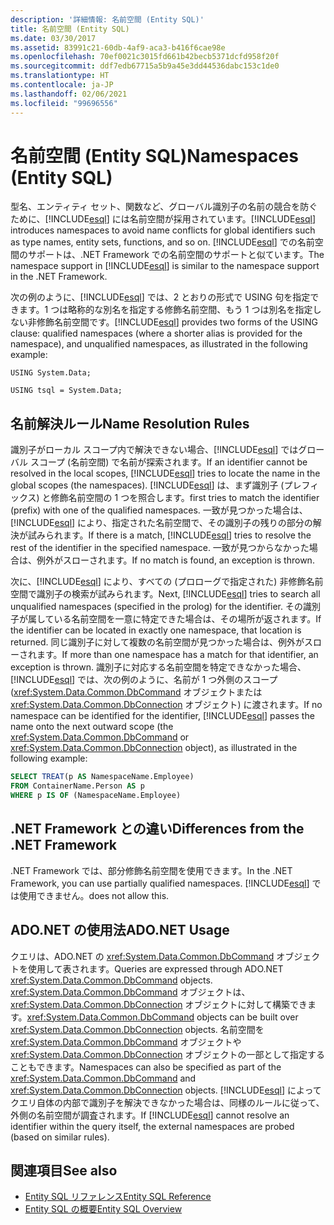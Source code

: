 ```yaml
---
description: '詳細情報: 名前空間 (Entity SQL)'
title: 名前空間 (Entity SQL)
ms.date: 03/30/2017
ms.assetid: 83991c21-60db-4af9-aca3-b416f6cae98e
ms.openlocfilehash: 70ef0021c3015fd661b42becb5371dcfd958f20f
ms.sourcegitcommit: ddf7edb67715a5b9a45e3dd44536dabc153c1de0
ms.translationtype: HT
ms.contentlocale: ja-JP
ms.lasthandoff: 02/06/2021
ms.locfileid: "99696556"
---
```

# <a name="namespaces-entity-sql"></a><span data-ttu-id="8a06f-103">名前空間 (Entity SQL)</span><span class="sxs-lookup"><span data-stu-id="8a06f-103">Namespaces (Entity SQL)</span></span>

<span data-ttu-id="8a06f-104">型名、エンティティ セット、関数など、グローバル識別子の名前の競合を防ぐために、[!INCLUDE[esql](../../../../../../includes/esql-md.md)] には名前空間が採用されています。</span><span class="sxs-lookup"><span data-stu-id="8a06f-104">[!INCLUDE[esql](../../../../../../includes/esql-md.md)] introduces namespaces to avoid name conflicts for global identifiers such as type names, entity sets, functions, and so on.</span></span> <span data-ttu-id="8a06f-105">[!INCLUDE[esql](../../../../../../includes/esql-md.md)] での名前空間のサポートは、.NET Framework での名前空間のサポートと似ています。</span><span class="sxs-lookup"><span data-stu-id="8a06f-105">The namespace support in [!INCLUDE[esql](../../../../../../includes/esql-md.md)] is similar to the namespace support in the .NET Framework.</span></span>  
  
 <span data-ttu-id="8a06f-106">次の例のように、[!INCLUDE[esql](../../../../../../includes/esql-md.md)] では、2 とおりの形式で USING 句を指定できます。1 つは略称的な別名を指定する修飾名前空間、もう 1 つは別名を指定しない非修飾名前空間です。</span><span class="sxs-lookup"><span data-stu-id="8a06f-106">[!INCLUDE[esql](../../../../../../includes/esql-md.md)] provides two forms of the USING clause: qualified namespaces (where a shorter alias is provided for the namespace), and unqualified namespaces, as illustrated in the following example:</span></span>  
  
 `USING System.Data;`  
  
 `USING tsql = System.Data;`  
  
## <a name="name-resolution-rules"></a><span data-ttu-id="8a06f-107">名前解決ルール</span><span class="sxs-lookup"><span data-stu-id="8a06f-107">Name Resolution Rules</span></span>  

 <span data-ttu-id="8a06f-108">識別子がローカル スコープ内で解決できない場合、[!INCLUDE[esql](../../../../../../includes/esql-md.md)] ではグローバル スコープ (名前空間) で名前が探索されます。</span><span class="sxs-lookup"><span data-stu-id="8a06f-108">If an identifier cannot be resolved in the local scopes, [!INCLUDE[esql](../../../../../../includes/esql-md.md)] tries to locate the name in the global scopes (the namespaces).</span></span> [!INCLUDE[esql](../../../../../../includes/esql-md.md)] <span data-ttu-id="8a06f-109">は、まず識別子 (プレフィックス) と修飾名前空間の 1 つを照合します。</span><span class="sxs-lookup"><span data-stu-id="8a06f-109">first tries to match the identifier (prefix) with one of the qualified namespaces.</span></span> <span data-ttu-id="8a06f-110">一致が見つかった場合は、[!INCLUDE[esql](../../../../../../includes/esql-md.md)] により、指定された名前空間で、その識別子の残りの部分の解決が試みられます。</span><span class="sxs-lookup"><span data-stu-id="8a06f-110">If there is a match, [!INCLUDE[esql](../../../../../../includes/esql-md.md)] tries to resolve the rest of the identifier in the specified namespace.</span></span> <span data-ttu-id="8a06f-111">一致が見つからなかった場合は、例外がスローされます。</span><span class="sxs-lookup"><span data-stu-id="8a06f-111">If no match is found, an exception is thrown.</span></span>  
  
 <span data-ttu-id="8a06f-112">次に、[!INCLUDE[esql](../../../../../../includes/esql-md.md)] により、すべての (プロローグで指定された) 非修飾名前空間で識別子の検索が試みられます。</span><span class="sxs-lookup"><span data-stu-id="8a06f-112">Next, [!INCLUDE[esql](../../../../../../includes/esql-md.md)] tries to search all unqualified namespaces (specified in the prolog) for the identifier.</span></span> <span data-ttu-id="8a06f-113">その識別子が属している名前空間を一意に特定できた場合は、その場所が返されます。</span><span class="sxs-lookup"><span data-stu-id="8a06f-113">If the identifier can be located in exactly one namespace, that location is returned.</span></span> <span data-ttu-id="8a06f-114">同じ識別子に対して複数の名前空間が見つかった場合は、例外がスローされます。</span><span class="sxs-lookup"><span data-stu-id="8a06f-114">If more than one namespace has a match for that identifier, an exception is thrown.</span></span> <span data-ttu-id="8a06f-115">識別子に対応する名前空間を特定できなかった場合、[!INCLUDE[esql](../../../../../../includes/esql-md.md)] では、次の例のように、名前が 1 つ外側のスコープ (<xref:System.Data.Common.DbCommand> オブジェクトまたは <xref:System.Data.Common.DbConnection> オブジェクト) に渡されます。</span><span class="sxs-lookup"><span data-stu-id="8a06f-115">If no namespace can be identified for the identifier, [!INCLUDE[esql](../../../../../../includes/esql-md.md)] passes the name onto the next outward scope (the <xref:System.Data.Common.DbCommand> or <xref:System.Data.Common.DbConnection> object), as illustrated in the following example:</span></span>  
  
```sql  
SELECT TREAT(p AS NamespaceName.Employee)  
FROM ContainerName.Person AS p  
WHERE p IS OF (NamespaceName.Employee)  
```  
  
## <a name="differences-from-the-net-framework"></a><span data-ttu-id="8a06f-116">.NET Framework との違い</span><span class="sxs-lookup"><span data-stu-id="8a06f-116">Differences from the .NET Framework</span></span>  

 <span data-ttu-id="8a06f-117">.NET Framework では、部分修飾名前空間を使用できます。</span><span class="sxs-lookup"><span data-stu-id="8a06f-117">In the .NET Framework, you can use partially qualified namespaces.</span></span> [!INCLUDE[esql](../../../../../../includes/esql-md.md)] <span data-ttu-id="8a06f-118">では使用できません。</span><span class="sxs-lookup"><span data-stu-id="8a06f-118">does not allow this.</span></span>  
  
## <a name="adonet-usage"></a><span data-ttu-id="8a06f-119">ADO.NET の使用法</span><span class="sxs-lookup"><span data-stu-id="8a06f-119">ADO.NET Usage</span></span>  

 <span data-ttu-id="8a06f-120">クエリは、ADO.NET の <xref:System.Data.Common.DbCommand> オブジェクトを使用して表されます。</span><span class="sxs-lookup"><span data-stu-id="8a06f-120">Queries are expressed through ADO.NET <xref:System.Data.Common.DbCommand> objects.</span></span> <span data-ttu-id="8a06f-121"><xref:System.Data.Common.DbCommand> オブジェクトは、<xref:System.Data.Common.DbConnection> オブジェクトに対して構築できます。</span><span class="sxs-lookup"><span data-stu-id="8a06f-121"><xref:System.Data.Common.DbCommand> objects can be built over <xref:System.Data.Common.DbConnection> objects.</span></span> <span data-ttu-id="8a06f-122">名前空間を <xref:System.Data.Common.DbCommand> オブジェクトや <xref:System.Data.Common.DbConnection> オブジェクトの一部として指定することもできます。</span><span class="sxs-lookup"><span data-stu-id="8a06f-122">Namespaces can also be specified as part of the <xref:System.Data.Common.DbCommand> and <xref:System.Data.Common.DbConnection> objects.</span></span> <span data-ttu-id="8a06f-123">[!INCLUDE[esql](../../../../../../includes/esql-md.md)] によってクエリ自体の内部で識別子を解決できなかった場合は、同様のルールに従って、外側の名前空間が調査されます。</span><span class="sxs-lookup"><span data-stu-id="8a06f-123">If [!INCLUDE[esql](../../../../../../includes/esql-md.md)] cannot resolve an identifier within the query itself, the external namespaces are probed (based on similar rules).</span></span>  
  
## <a name="see-also"></a><span data-ttu-id="8a06f-124">関連項目</span><span class="sxs-lookup"><span data-stu-id="8a06f-124">See also</span></span>

- [<span data-ttu-id="8a06f-125">Entity SQL リファレンス</span><span class="sxs-lookup"><span data-stu-id="8a06f-125">Entity SQL Reference</span></span>](entity-sql-reference.md)
- [<span data-ttu-id="8a06f-126">Entity SQL の概要</span><span class="sxs-lookup"><span data-stu-id="8a06f-126">Entity SQL Overview</span></span>](entity-sql-overview.md)
